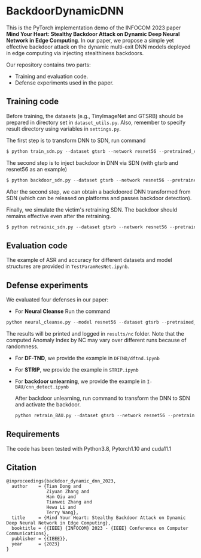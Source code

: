 # BackdoorDynamicDNN


This is the PyTorch implementation demo of the INFOCOM 2023 paper **Mind Your Heart: Stealthy Backdoor Attack on Dynamic Deep Neural Network in Edge Computing**.
In our paper, we propose a simple yet effective backdoor attack on the dynamic multi-exit DNN models deployed in edge computing via injecting stealthiness backdoors.

Our repository contains two parts:

- Training and evaluation code.
- Defense experiments used in the paper.




## Training code

Before training, the datasets (e.g., TinyImageNet and GTSRB) should be prepared in directory set in ```dataset_utils.py```.
Also, remember to specify result directory using variables in ```settings.py```.


The first step is to transform DNN to SDN, run command

```python
$ python train_sdn.py --dataset gtsrb --network resnet56 --pretrained_cnn model_cnn.pt --device cuda:0
```

The second step is to inject backdoor in DNN via SDN (with gtsrb and resnet56 as an example)

```python
$ python backdoor_sdn.py --dataset gtsrb --network resnet56 --pretrained model_sdn_25.pt --inj_rate 0.01 --backdoor_lr 0.0001 --backdoor_epoch 5 --device cuda:0 --copy copy1
```

After the second step, we can obtain a backdoored DNN transformed from SDN (which can be released on platforms and passes backdoor detection).

Finally, we simulate the victim's retraining SDN.
The backdoor should remains effective even after the retraining.

```python
$ python retrainic_sdn.py --dataset gtsrb --network resnet56 --pretrained_sdn copy1/model_backdoor_sdn_5.pt --retrain_ic_copy copy5 --device cuda:1
```

## Evaluation code

The example of  ASR and accuracy for different datasets and model structures are provided in `TestParamResNet.ipynb`.

## Defense experiments

We evaluated four defenses in our paper: 

- For **Neural Cleanse** Run the command

```python
python neural_cleanse.py --model resnet56 --dataset gtsrb --pretrained_sdn copy1/model_backdoor_sdn_5.pt --device cuda:0
```

The results will be printed and logged in `results/nc` folder.
Note that the computed Anomaly Index by NC may vary over different runs because of randomness.

- For **DF-TND**, we provide the example in `DFTND/dftnd.ipynb`
- For **STRIP**, we provide the example in `STRIP.ipynb`
- For **backdoor unlearning**, we provide the example in `I-BAU/cnn_detect.ipynb`
    
    After backdoor unlearning, run command to transform the DNN to SDN and activate the backdoor.
    
    ```python
    python retrain_BAU.py --dataset gtsrb --network resnet56 --pretrained_sdn BAU/BAU_cnn_10.pt --retrain_ic_copy epoch_10 --device cuda:0
    ```


## Requirements

The code has been tested with Python3.8, Pytorch1.10 and cuda11.1

## Citation

```
@inproceedings{backdoor_dynamic_dnn_2023,
  author    = {Tian Dong and
               Ziyuan Zhang and
               Han Qiu and
               Tianwei Zhang and
               Hewu Li and
               Terry Wang},
  title     = {Mind Your Heart: Stealthy Backdoor Attack on Dynamic Deep Neural Network in Edge Computing},
  booktitle = {{IEEE} {INFOCOM} 2023 - {IEEE} Conference on Computer Communications},
  publisher = {{IEEE}},
  year      = {2023}
}
```